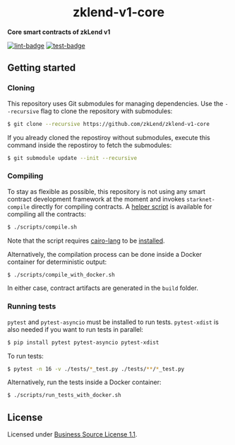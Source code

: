 <p align="center">
  <h1 align="center">zklend-v1-core</h1>
</p>

**Core smart contracts of zkLend v1**

[![lint-badge](https://github.com/zkLend/zklend-v1-core/actions/workflows/lint.yaml/badge.svg)](https://github.com/zkLend/zklend-v1-core/actions/workflows/lint.yaml)
[![test-badge](https://github.com/zkLend/zklend-v1-core/actions/workflows/test.yaml/badge.svg)](https://github.com/zkLend/zklend-v1-core/actions/workflows/test.yaml)

## Getting started

### Cloning

This repository uses Git submodules for managing dependencies. Use the `--recursive` flag to clone the repository with submodules:

```sh
$ git clone --recursive https://github.com/zkLend/zklend-v1-core
```

If you already cloned the repostiroy without submodules, execute this command inside the repostiroy to fetch the submodules:

```sh
$ git submodule update --init --recursive
```

### Compiling

To stay as flexible as possible, this repository is not using any smart contract development framework at the moment and invokes `starknet-compile` directly for compiling contracts. A [helper script](./scripts/compile.sh) is available for compiling all the contracts:

```sh
$ ./scripts/compile.sh
```

Note that the script requires [cairo-lang](https://github.com/starkware-libs/cairo-lang) to be [installed](https://www.cairo-lang.org/docs/quickstart.html).

Alternatively, the compilation process can be done inside a Docker container for deterministic output:

```sh
$ ./scripts/compile_with_docker.sh
```

In either case, contract artifacts are generated in the `build` folder.

### Running tests

`pytest` and `pytest-asyncio` must be installed to run tests. `pytest-xdist` is also needed if you want to run tests in parallel:

```sh
$ pip install pytest pytest-asyncio pytest-xdist
```

To run tests:

```sh
$ pytest -n 16 -v ./tests/*_test.py ./tests/**/*_test.py
```

Alternatively, run the tests inside a Docker container:

```sh
$ ./scripts/run_tests_with_docker.sh
```

## License

Licensed under [Business Source License 1.1](./LICENSE).
